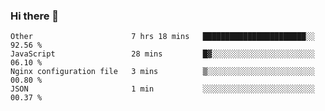 ### Hi there 👋

<!--
**Hundeklemmen/Hundeklemmen** is a ✨ _special_ ✨ repository because its `README.md` (this file) appears on your GitHub profile.

Here are some ideas to get you started:

- 🔭 I’m currently working on ...
- 🌱 I’m currently learning ...
- 👯 I’m looking to collaborate on ...
- 🤔 I’m looking for help with ...
- 💬 Ask me about ...
- 📫 How to reach me: ...
- 😄 Pronouns: ...
- ⚡ Fun fact: ...
-->
<!--START_SECTION:waka-->
```text
Other                      7 hrs 18 mins   ███████████████████████░░   92.56 % 
JavaScript                 28 mins         █▓░░░░░░░░░░░░░░░░░░░░░░░   06.10 % 
Nginx configuration file   3 mins          ▒░░░░░░░░░░░░░░░░░░░░░░░░   00.80 % 
JSON                       1 min           ░░░░░░░░░░░░░░░░░░░░░░░░░   00.37 % 
```
<!--END_SECTION:waka-->
